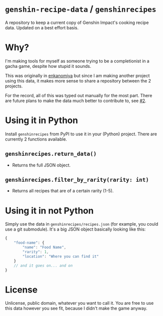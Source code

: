 # `genshin-recipe-data` / `genshinrecipes`
A repository to keep a current copy of Genshin Impact's cooking recipe data. Updated on a best effort basis.

# Why?
I'm making tools for myself as someone trying to be a completionist in a gacha game, despite how stupid it sounds.

This was originally in [enkanomiya](https://github.com/tilda/enkanomiya) but since I am making another project using this data, it makes more sense to share a repository between the 2 projects.

For the record, all of this was typed out manually for the most part. There are future plans to make the data much better to contribute to, see [#2](https://github.com/tilda/genshin-recipe-data/issues/2).

# Using it in Python
Install `genshinrecipes` from PyPI to use it in your (Python) project. There are currently 2 functions available.

## `genshinrecipes.return_data()`
- Returns the full JSON object.

## `genshinrecipes.filter_by_rarity(rarity: int)`
- Returns all recipes that are of a certain rarity (1-5).

# Using it in not Python
Simply use the data in `genshinrecipes/recipes.json` (for example, you could use a git submodule). It's a big JSON object basically looking like this:
```js
{
    "food-name": {
        "name": "Food Name",
        "rarity": 1,
        "location": "Where you can find it"
    }
    // and it goes on... and on
}
```

# License
Unlicense, public domain, whatever you want to call it. You are free to use this data however you see fit, because I didn't make the game anyway.